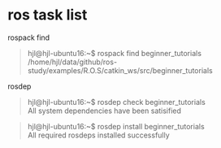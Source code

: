 # ros task list

rospack find 
> hjl@hjl-ubuntu16:~$ rospack find beginner_tutorials  
/home/hjl/data/github/ros-study/examples/R.O.S/catkin_ws/src/beginner_tutorials

rosdep
> hjl@hjl-ubuntu16:~$ rosdep check beginner_tutorials  
All system dependencies have been satisified  

> hjl@hjl-ubuntu16:~$ rosdep install beginner_tutorials  
All required rosdeps installed successfully
